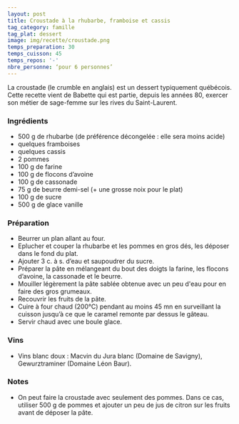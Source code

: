 ```yaml
---
layout: post
title: Croustade à la rhubarbe, framboise et cassis
tag_category: famille
tag_plat: dessert
image: img/recette/croustade.png
temps_preparation: 30
temps_cuisson: 45
temps_repos: '-'
nbre_personne: ‘pour 6 personnes’
---
```

La croustade (le crumble en anglais) est un dessert typiquement québécois. Cette recette vient de Babette qui est partie, depuis les années 80, exercer son métier de sage-femme sur les rives du Saint-Laurent.

### Ingrédients
* 500 g de rhubarbe (de préférence décongelée : elle sera moins acide)
* quelques framboises
* quelques cassis
* 2 pommes
* 100 g de farine
* 100 g de flocons d’avoine
* 100 g de cassonade
* 75 g de beurre demi-sel (+ une grosse noix pour le plat)
* 100 g de sucre
* 500 g de glace vanille


### Préparation
* Beurrer un plan allant au four.
* Eplucher et couper la rhubarbe et les pommes en gros dés, les déposer dans le fond du plat.
* Ajouter 3 c. à s. d’eau et saupoudrer du sucre.
* Préparer la pâte en mélangeant du bout des doigts la farine, les flocons d’avoine, la cassonade et le beurre.
* Mouiller légèrement la pâte sablée obtenue avec un peu d'eau pour en faire des gros grumeaux.
* Recouvrir les fruits de la pâte.
* Cuire à four chaud (200°C) pendant au moins 45 mn en surveillant la cuisson jusqu’à ce que le caramel remonte par dessus le gâteau.
* Servir chaud avec une boule glace.


### Vins
* Vins blanc doux : Macvin du Jura blanc (Domaine de Savigny), Gewurztraminer (Domaine Léon Baur).


### Notes
* On peut faire la croustade avec seulement des pommes. Dans ce cas, utiliser 500 g de pommes et ajouter un peu de jus de citron sur les fruits avant de déposer la pâte.
